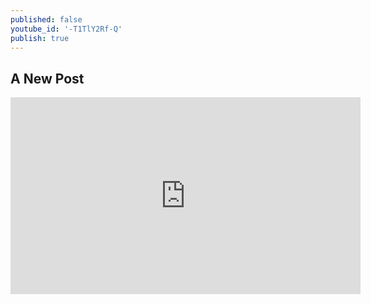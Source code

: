 ```yaml
---
published: false
youtube_id: '-T1TlY2Rf-Q'
publish: true
---
```

## A New Post

<iframe width="560" height="315" src="https://www.youtube.com/embed/-T1TlY2Rf-Q" frameborder="0" allowfullscreen></iframe>
